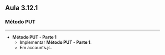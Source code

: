 ## Aula 3.12.1
### Método PUT
---
- **Método PUT - Parte 1**
	- Implementar **Método PUT - Parte 1**.
	- Em accounts.js.
